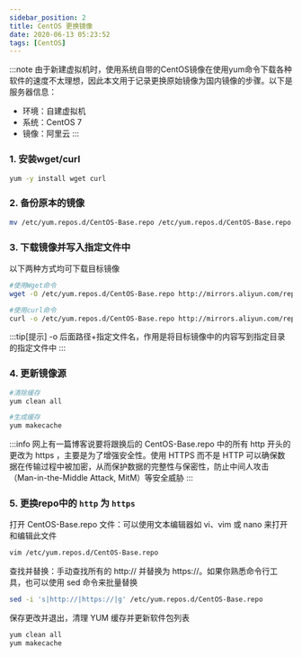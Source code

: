 ```yaml
---
sidebar_position: 2
title: CentOS 更换镜像
date: 2020-06-13 05:23:52
tags: [CentOS]
---
```


:::note
由于新建虚拟机时，使用系统自带的CentOS镜像在使用yum命令下载各种软件的速度不太理想，因此本文用于记录更换原始镜像为国内镜像的步骤。以下是服务器信息：
- 环境：自建虚拟机
- 系统：CentOS 7
- 镜像：阿里云
:::




### 1. 安装wget/curl

```sh
yum -y install wget curl
```

### 2. 备份原本的镜像

```Bash
mv /etc/yum.repos.d/CentOS-Base.repo /etc/yum.repos.d/CentOS-Base.repo.backup
```

### 3. 下载镜像并写入指定文件中

以下两种方式均可下载目标镜像

```Bash
#使用Wget命令
wget -O /etc/yum.repos.d/CentOS-Base.repo http://mirrors.aliyun.com/repo/Centos-7.repo

#使用curl命令
curl -o /etc/yum.repos.d/CentOS-Base.repo http://mirrors.aliyun.com/repo/Centos-7.repo
```

:::tip[提示]
-o 后面路径+指定文件名，作用是将目标镜像中的内容写到指定目录的指定文件中
:::


### 4. 更新镜像源

```Bash
#清除缓存
yum clean all

#生成缓存
yum makecache
```

:::info
网上有一篇博客说要将跟换后的 CentOS-Base.repo 中的所有 http 开头的更改为 https ，主要是为了增强安全性。使用 HTTPS 而不是 HTTP 可以确保数据在传输过程中被加密，从而保护数据的完整性与保密性，防止中间人攻击（Man-in-the-Middle Attack, MitM）等安全威胁
:::

### 5. 更换repo中的 `http` 为 `https`

打开 CentOS-Base.repo 文件：可以使用文本编辑器如 vi、vim 或 nano 来打开和编辑此文件

```Bash
vim /etc/yum.repos.d/CentOS-Base.repo
```

查找并替换：手动查找所有的 http:// 并替换为 https://。如果你熟悉命令行工具，也可以使用 sed 命令来批量替换

```Bash
sed -i 's|http://|https://|g' /etc/yum.repos.d/CentOS-Base.repo
```

保存更改并退出，清理 YUM 缓存并更新软件包列表

```Bash
yum clean all
yum makecache
```